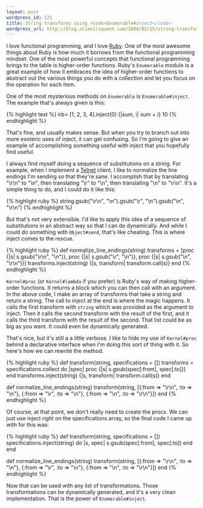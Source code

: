 ```yaml
---
layout: post
wordpress_id: 121
title: String transforms using <code>Enumerable#inject</code>
wordpress_url: http://blog.alieniloquent.com/2008/02/15/string-transforms-using-enumerableinject/
---
```

I love functional programming, and I love [Ruby][1]. One of the most awesome
things about Ruby is how much it borrows from the functional programming
mindset. One of the most powerful concepts that functional programming brings
to the table is higher-order functions. Ruby's `Enumerable` module is a great
example of how it embraces the idea of higher-order functions to abstract out
the various things you do with a collection and let you focus on the operation
for each item.

One of the most mysterious methods on `Enumerable` is `Enumerable#inject`. The
example that's always given is this:

{% highlight text %}
irb> [1, 2, 3, 4].inject(0) {|sum, i| sum + i}
10
{% endhighlight %}

That's fine, and usually makes sense. But when you try to branch out into more
esoteric uses of inject, it can get confusing. So I'm going to give an example
of accomplishing something useful with inject that you hopefully find useful.

I always find myself doing a sequence of substitutions on a string. For
example, when I implement a [Telnet][2] client, I like to normalize the line
endings I'm sending so that they're sane. I accomplish that by translating
"\r\n" to "\n", then translating "\r" to "\n", then translating "\n" to
"\r\n". It's a simple thing to do, and I could do it like this:

{% highlight ruby %}
string.gsub("\r\n", "\n").gsub("\r", "\n").gsub("\n", "\r\n")
{% endhighlight %}

But that's not very extensible. I'd like to apply this idea of a sequence of
substitutions in an abstract way so that I can do dynamically. And while I
could do something with `Object#send`, that's like cheating. This is where
inject comes to the rescue.

{% highlight ruby %}
def normalize_line_endings(string)
  transforms = [proc {|s| s.gsub("\r\n", "\n")},
                proc {|s| s.gsub("\r", "\n")},
                proc {|s| s.gsub("\n", "\r\n")}]
  transforms.inject(string) {|s, transform| transform.call(s)}
end
{% endhighlight %}

`Kernel#proc` (or `Kernel#lambda` if you prefer) is Ruby's way of making
higher-order functions. It returns a block which you can then call with an
argument. In the above code, I make an array of transforms that take a string
and return a string. The call to inject at the end is where the magic happens.
It calls the first transform with `string` which was provided as the argument
to inject. Then it calls the second transform with the result of the first,
and it calls the third transform with the result of the second. That list
could be as big as you want. It could even be dynamically generated.

That's nice, but it's still a a little verbose. I like to hide my use of
`Kernel#proc` behind a declarative interface when I'm doing this sort of thing
with it. So here's how we can rewrite the method.

{% highlight ruby %}
def transform(string, specifications = [])
  transforms = specifications.collect do |spec|
                 proc {|s| s.gsub(spec[:from], spec[:to])}
               end
  transforms.inject(string) {|s, transform| transform.call(s)}
end

def normalize_line_endings(string)
  transform(string, [{:from => "\r\n", :to => "\n"},
                     {:from => "\r", :to => "\n"},
                     {:from => "\n", :to => "\r\n"}])
end
{% endhighlight %}

Of course, at that point, we don't really need to create the procs. We can
just use inject right on the specifications array, so the final code I came up
with for this was:

{% highlight ruby %}
def transform(string, specifications = [])
  specifications.inject(string) do |s, spec|
    s.gsub(spec[:from], spec[:to])
  end
end

def normalize_line_endings(string)
  transform(string, [{:from => "\r\n", :to => "\n"},
                     {:from => "\r", :to => "\n"},
                     {:from => "\n", :to => "\r\n"}])
end
{% endhighlight %}

Now that can be used with any list of transformations. Those transformations
can be dynamically generated, and it's a very clean implementation. That is
the power of `Enumerable#inject`.

   [1]: http://www.ruby-lang.org

   [2]: http://tools.ietf.org/html/rfc854

